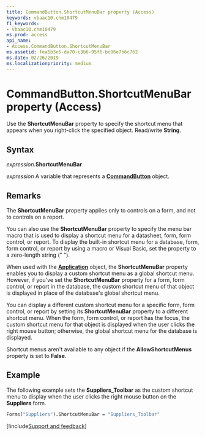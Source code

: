 ```yaml
---
title: CommandButton.ShortcutMenuBar property (Access)
keywords: vbaac10.chm10479
f1_keywords:
- vbaac10.chm10479
ms.prod: access
api_name:
- Access.CommandButton.ShortcutMenuBar
ms.assetid: fea5b3e5-da70-c3b6-95f6-bc06e7b6c762
ms.date: 02/26/2019
ms.localizationpriority: medium
---
```



# CommandButton.ShortcutMenuBar property (Access)

Use the **ShortcutMenuBar** property to specify the shortcut menu that appears when you right-click the specified object. Read/write **String**.


## Syntax

_expression_.**ShortcutMenuBar**

_expression_ A variable that represents a **[CommandButton](Access.CommandButton.md)** object.


## Remarks

The **ShortcutMenuBar** property applies only to controls on a form, and not to controls on a report.

You can also use the **ShortcutMenuBar** property to specify the menu bar macro that is used to display a shortcut menu for a datasheet, form, form control, or report. To display the built-in shortcut menu for a database, form, form control, or report by using a macro or Visual Basic, set the property to a zero-length string (" ").

When used with the **[Application](Access.Application.md)** object, the **ShortcutMenuBar** property enables you to display a custom shortcut menu as a global shortcut menu. However, if you've set the **ShortcutMenuBar** property for a form, form control, or report in the database, the custom shortcut menu of that object is displayed in place of the database's global shortcut menu. 

You can display a different custom shortcut menu for a specific form, form control, or report by setting its **ShortcutMenuBar** property to a different shortcut menu. When the form, form control, or report has the focus, the custom shortcut menu for that object is displayed when the user clicks the right mouse button; otherwise, the global shortcut menu for the database is displayed.

Shortcut menus aren't available to any object if the **AllowShortcutMenus** property is set to **False**.


## Example

The following example sets the **Suppliers_Toolbar** as the custom shortcut menu to display when the user clicks the right mouse button on the **Suppliers** form.


```vb
Forms("Suppliers").ShortcutMenuBar = "Suppliers_Toolbar"
```




[!include[Support and feedback](~/includes/feedback-boilerplate.md)]